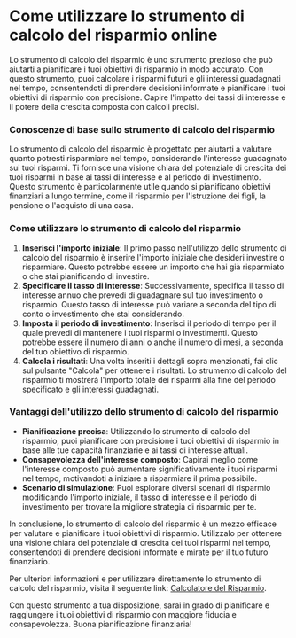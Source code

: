 Come utilizzare lo strumento di calcolo del risparmio online
============================================================

Lo strumento di calcolo del risparmio è uno strumento prezioso che può aiutarti a pianificare i tuoi obiettivi di risparmio in modo accurato. Con questo strumento, puoi calcolare i risparmi futuri e gli interessi guadagnati nel tempo, consentendoti di prendere decisioni informate e pianificare i tuoi obiettivi di risparmio con precisione. Capire l'impatto dei tassi di interesse e il potere della crescita composta con calcoli precisi.

### Conoscenze di base sullo strumento di calcolo del risparmio

Lo strumento di calcolo del risparmio è progettato per aiutarti a valutare quanto potresti risparmiare nel tempo, considerando l'interesse guadagnato sui tuoi risparmi. Ti fornisce una visione chiara del potenziale di crescita dei tuoi risparmi in base ai tassi di interesse e al periodo di investimento. Questo strumento è particolarmente utile quando si pianificano obiettivi finanziari a lungo termine, come il risparmio per l'istruzione dei figli, la pensione o l'acquisto di una casa.

### Come utilizzare lo strumento di calcolo del risparmio

1. **Inserisci l'importo iniziale**: Il primo passo nell'utilizzo dello strumento di calcolo del risparmio è inserire l'importo iniziale che desideri investire o risparmiare. Questo potrebbe essere un importo che hai già risparmiato o che stai pianificando di investire.
2. **Specificare il tasso di interesse**: Successivamente, specifica il tasso di interesse annuo che prevedi di guadagnare sul tuo investimento o risparmio. Questo tasso di interesse può variare a seconda del tipo di conto o investimento che stai considerando.
3. **Imposta il periodo di investimento**: Inserisci il periodo di tempo per il quale prevedi di mantenere i tuoi risparmi o investimenti. Questo potrebbe essere il numero di anni o anche il numero di mesi, a seconda del tuo obiettivo di risparmio.
4. **Calcola i risultati**: Una volta inseriti i dettagli sopra menzionati, fai clic sul pulsante "Calcola" per ottenere i risultati. Lo strumento di calcolo del risparmio ti mostrerà l'importo totale dei risparmi alla fine del periodo specificato e gli interessi guadagnati.

### Vantaggi dell'utilizzo dello strumento di calcolo del risparmio

- **Pianificazione precisa**: Utilizzando lo strumento di calcolo del risparmio, puoi pianificare con precisione i tuoi obiettivi di risparmio in base alle tue capacità finanziarie e ai tassi di interesse attuali.
- **Consapevolezza dell'interesse composto**: Capirai meglio come l'interesse composto può aumentare significativamente i tuoi risparmi nel tempo, motivandoti a iniziare a risparmiare il prima possibile.
- **Scenario di simulazione**: Puoi esplorare diversi scenari di risparmio modificando l'importo iniziale, il tasso di interesse e il periodo di investimento per trovare la migliore strategia di risparmio per te.

In conclusione, lo strumento di calcolo del risparmio è un mezzo efficace per valutare e pianificare i tuoi obiettivi di risparmio. Utilizzalo per ottenere una visione chiara del potenziale di crescita dei tuoi risparmi nel tempo, consentendoti di prendere decisioni informate e mirate per il tuo futuro finanziario.

Per ulteriori informazioni e per utilizzare direttamente lo strumento di calcolo del risparmio, visita il seguente link: [Calcolatore del Risparmio](https://www.onlinecalculatorsfree.com/it/financial/savings-calculator.html).

Con questo strumento a tua disposizione, sarai in grado di pianificare e raggiungere i tuoi obiettivi di risparmio con maggiore fiducia e consapevolezza. Buona pianificazione finanziaria!